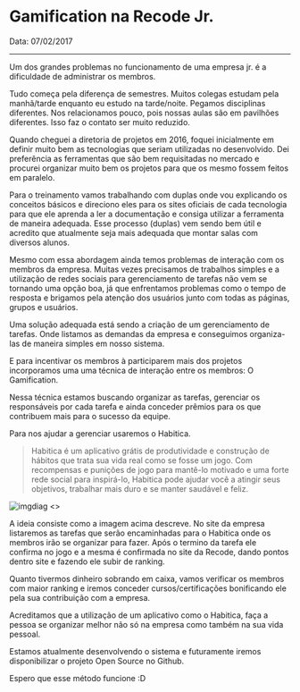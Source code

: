 # Gamification na Recode Jr.

Data:  07/02/2017

---------------------

Um dos grandes problemas no funcionamento de uma empresa jr. é a dificuldade de administrar os membros.

Tudo começa pela diferença de semestres. Muitos colegas estudam pela manhã/tarde enquanto eu estudo na tarde/noite. Pegamos disciplinas diferentes. Nos relacionamos pouco, pois nossas aulas são em pavilhões diferentes. Isso faz o contato ser muito reduzido.

Quando cheguei a diretoria de projetos em 2016, foquei inicialmente em definir muito bem as tecnologias que seriam utilizadas no desenvolvido. Dei preferência as ferramentas que são bem requisitadas no mercado e procurei organizar muito bem os projetos para que os mesmo fossem feitos em paralelo.

Para o treinamento vamos trabalhando com duplas onde vou explicando os conceitos básicos e direciono eles para os sites oficiais de cada tecnologia para que ele aprenda a ler a documentação e consiga utilizar a ferramenta de maneira adequada. Esse processo (duplas) vem sendo bem útil e acredito que atualmente seja mais adequada que montar salas com diversos alunos.

Mesmo com essa abordagem ainda temos problemas de interação com os membros da empresa. Muitas vezes precisamos de trabalhos simples e a utilização de redes sociais para gerenciamento de tarefas não vem se tornando uma opção boa, já que enfrentamos problemas como o tempo de resposta e brigamos pela atenção dos usuários junto com todas as páginas, grupos e usuários.

Uma solução adequada está sendo a criação de um gerenciamento de tarefas. Onde listamos as demandas da empresa e conseguimos organiza-las de maneira simples em nosso sistema.

E para incentivar os membros à participarem mais dos projetos incorporamos uma uma técnica de interação entre os membros: O Gamification.

Nessa técnica estamos buscando organizar as tarefas, gerenciar os responsáveis por cada tarefa e ainda conceder prêmios para os que contribuem mais para o sucesso da equipe.

Para nos ajudar a gerenciar usaremos o Habitica.

>  Habitica é um aplicativo grátis de produtividade e construção de hábitos que trata sua vida real como se fosse um jogo. Com recompensas e punições de jogo para mantê-lo motivado e uma forte rede social para inspirá-lo, Habitica pode ajudar você a atingir seus objetivos, trabalhar mais duro e se manter saudável e feliz.


![imgdiag <>](/myposts/img/diagramhab.png "Funcionamento Gamification")


A ideia consiste como a imagem acima descreve. No site da empresa listaremos as tarefas que serão encaminhadas para o Habitica onde os membros irão se organizar para fazer. Após o termino da tarefa ele confirma no jogo e a mesma é confirmada no site da Recode, dando pontos dentro site e fazendo ele subir de ranking.

Quanto tivermos dinheiro sobrando em caixa, vamos verificar os membros com maior ranking e iremos conceder cursos/certificações bonificando ele pela sua contribuição com a empresa.

Acreditamos que a utilização de um aplicativo como o Habitica, faça a pessoa se organizar melhor não só na empresa como também na sua vida pessoal.

Estamos atualmente desenvolvendo o sistema e futuramente iremos disponibilizar o projeto Open Source no Github.

Espero que esse método funcione :D
